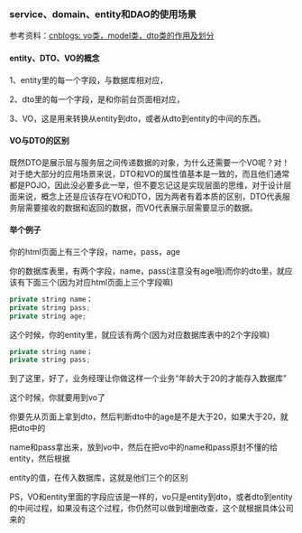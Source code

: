 ### service、domain、entity和DAO的使用场景

参考资料：[cnblogs: vo类，model类，dto类的作用及划分](https://www.cnblogs.com/liuhaobin/p/10709713.html)

#### entity、DTO、VO的概念

1、entity里的每一个字段，与数据库相对应，

2、dto里的每一个字段，是和你前台页面相对应，

3、VO，这是用来转换从entity到dto，或者从dto到entity的中间的东西。

#### VO与DTO的区别

既然DTO是展示层与服务层之间传递数据的对象，为什么还需要一个VO呢？对！对于绝大部分的应用场景来说，DTO和VO的属性值基本是一致的，而且他们通常都是POJO，因此没必要多此一举，但不要忘记这是实现层面的思维，对于设计层面来说，概念上还是应该存在VO和DTO，因为两者有着本质的区别，DTO代表服务层需要接收的数据和返回的数据，而VO代表展示层需要显示的数据。

 
#### 举个例子

你的html页面上有三个字段，name，pass，age

你的数据库表里，有两个字段，name，pass(注意没有age哦)而你的dto里，就应该有下面三个(因为对应html页面上三个字段嘛)

```java
private string name；
private string pass; 
private string age;
```

这个时候，你的entity里，就应该有两个(因为对应数据库表中的2个字段嘛)

```java
private string name；
private string pass;
```

到了这里，好了，业务经理让你做这样一个业务“年龄大于20的才能存入数据库”

这个时候，你就要用到vo了

你要先从页面上拿到dto，然后判断dto中的age是不是大于20，如果大于20，就把dto中的

name和pass拿出来，放到vo中，然后在把vo中的name和pass原封不懂的给entity，然后根据

entity的值，在传入数据库，这就是他们三个的区别

PS，VO和entity里面的字段应该是一样的，vo只是entity到dto，或者dto到entity的中间过程，如果没有这个过程，你仍然可以做到增删改查，这个就根据具体公司来的
